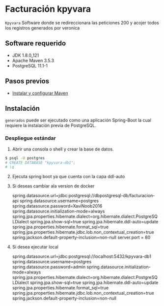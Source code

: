 # Facturación kpyvara
`Kpyvara` Software donde se redireccionara las peticiones 200 y acojer todos los registros generados por veronica 

## Software requerido
- JDK 1.8.0_121
- Apache Maven 3.5.3
- PostgreSQL 11.1-1

## Pasos previos
- [Instalar y configurar Maven](https://www.mkyong.com/maven/how-to-install-maven-in-windows/)
## Instalación
`generados` puede ser ejecutado como una aplicación Spring-Boot la cual requiere la instalación previa de PostgreSQL.

### Despliegue estándar

1. Abrir una consola o shell y crear la base de datos.
```bash
$ psql -U postgres
# CREATE DATABASE "kpyvara-db1";
# \q
```
2. Ejecuta spring boot ya que cuenta con la capa ddl-auto

3. Si deseas cambiar ala version de docker 

	spring.datasource.url=jdbc:postgresql://dbpostgresql-db/facturacion-api
	spring.datasource.username=postgres
	spring.datasource.password=XaviNoob2016
	spring.datasource.initialization-mode=always
	spring.jpa.properties.hibernate.dialect=org.hibernate.dialect.PostgreSQLDialect
	spring.jpa.show-sql=true 
	spring.jpa.hibernate.ddl-auto=update
	spring.jpa.properties.hibernate.format_sql=true
	spring.jpa.properties.hibernate.jdbc.lob.non_contextual_creation=true
	spring.jackson.default-property-inclusion=non-null
	server.port = 80

4. Si desea ejecutar local 

	spring.datasource.url=jdbc:postgresql://localhost:5432/kpyvara-db1
	spring.datasource.username=postgres
	spring.datasource.password=admin
	spring.datasource.initialization-mode=always
	spring.jpa.properties.hibernate.dialect=org.hibernate.dialect.PostgreSQLDialect
	spring.jpa.show-sql=true 
	spring.jpa.hibernate.ddl-auto=update
	spring.jpa.properties.hibernate.format_sql=true
	spring.jpa.properties.hibernate.jdbc.lob.non_contextual_creation=true
	spring.jackson.default-property-inclusion=non-null

